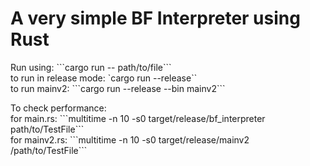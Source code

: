 # A very simple BF Interpreter using Rust

<p>Run using: ```cargo run -- path/to/file``` <br>
to run in release mode: `cargo run --release`` <br>
to run mainv2: ```cargo run --release --bin mainv2``` <br></p>

<p>To check performance:<br>
for main.rs: ```multitime -n 10 -s0 target/release/bf_interpreter path/to/TestFile```<br>
for mainv2.rs: ```multitime -n 10 -s0 target/release/mainv2 /path/to/TestFile```</p>
